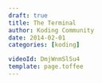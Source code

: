 ```yaml
---
draft: true
title: The Terminal
author: Koding Community
date: 2014-02-01
categories: [koding]

videoId: DmjWnmSlSu4
template: page.toffee
---
```

